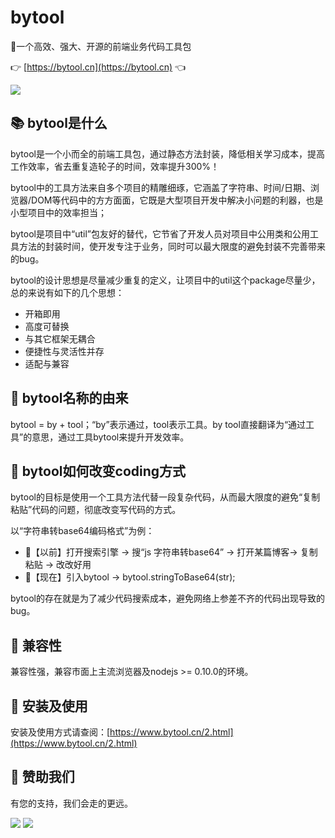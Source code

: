 # bytool

🍬一个高效、强大、开源的前端业务代码工具包

👉 [https://bytool.cn](https://bytool.cn) 👈

![](https://theme.bytool.cn/img/bytool.png)

## 📚 bytool是什么
bytool是一个小而全的前端工具包，通过静态方法封装，降低相关学习成本，提高工作效率，省去重复造轮子的时间，效率提升300%！

bytool中的工具方法来自多个项目的精雕细琢，它涵盖了字符串、时间/日期、浏览器/DOM等代码中的方方面面，它既是大型项目开发中解决小问题的利器，也是小型项目中的效率担当；

bytool是项目中“util”包友好的替代，它节省了开发人员对项目中公用类和公用工具方法的封装时间，使开发专注于业务，同时可以最大限度的避免封装不完善带来的bug。

bytool的设计思想是尽量减少重复的定义，让项目中的util这个package尽量少，总的来说有如下的几个思想：

- 开箱即用
- 高度可替换
- 与其它框架无耦合
- 便捷性与灵活性并存
- 适配与兼容

## 🎁 bytool名称的由来
bytool = by + tool；“by”表示通过，tool表示工具。by tool直接翻译为“通过工具”的意思，通过工具bytool来提升开发效率。

## 🍺 bytool如何改变coding方式
bytool的目标是使用一个工具方法代替一段复杂代码，从而最大限度的避免“复制粘贴”代码的问题，彻底改变写代码的方式。

以“字符串转base64编码格式”为例：

- 👴【以前】打开搜索引擎 -> 搜“js 字符串转base64” -> 打开某篇博客-> 复制粘贴 -> 改改好用
- 👦【现在】引入bytool -> bytool.stringToBase64(str);

bytool的存在就是为了减少代码搜索成本，避免网络上参差不齐的代码出现导致的bug。

## 🐣 兼容性
兼容性强，兼容市面上主流浏览器及nodejs >= 0.10.0的环境。

## 📃 安装及使用
安装及使用方式请查阅：[https://www.bytool.cn/2.html](https://www.bytool.cn/2.html)

##  🤑 赞助我们
有您的支持，我们会走的更远。

![](https://theme.bytool.cn/img/alipay.jpg)
![](https://theme.bytool.cn/img/wechat.jpg)
